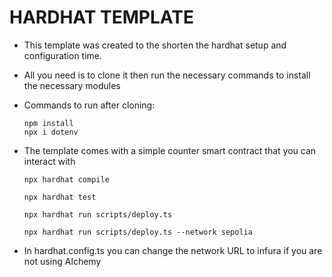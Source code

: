 # HARDHAT TEMPLATE

- This template was created to the shorten the hardhat setup and configuration time.
- All you need is to clone it then run the necessary commands to install the necessary modules

- Commands to run after cloning:

  ```shell
  npm install
  npx i dotenv
  ```
- The template comes with a simple counter smart contract that you can interact with
  ``` compile first
  npx hardhat compile
  ```
  ```testing the contract
  npx hardhat test
  ```
  ```deploy locally
  npx hardhat run scripts/deploy.ts
  ```
  ```deploy to sepolia testnet
  npx hardhat run scripts/deploy.ts --network sepolia
  ```

- In hardhat.config.ts you can change the network URL to infura if you are not using Alchemy
